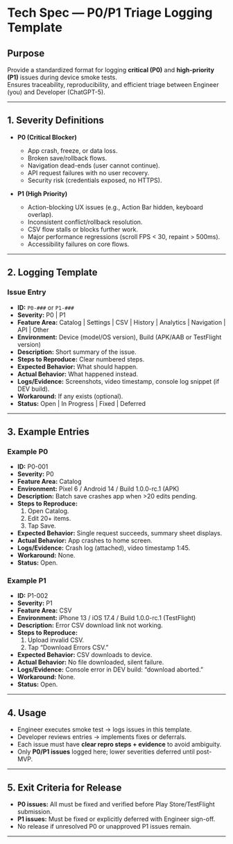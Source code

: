 # Tech Spec — P0/P1 Triage Logging Template

## Purpose
Provide a standardized format for logging **critical (P0)** and **high-priority (P1)** issues during device smoke tests.  
Ensures traceability, reproducibility, and efficient triage between Engineer (you) and Developer (ChatGPT-5).

---

## 1. Severity Definitions
- **P0 (Critical Blocker)**  
  - App crash, freeze, or data loss.  
  - Broken save/rollback flows.  
  - Navigation dead-ends (user cannot continue).  
  - API request failures with no user recovery.  
  - Security risk (credentials exposed, no HTTPS).  

- **P1 (High Priority)**  
  - Action-blocking UX issues (e.g., Action Bar hidden, keyboard overlap).  
  - Inconsistent conflict/rollback resolution.  
  - CSV flow stalls or blocks further work.  
  - Major performance regressions (scroll FPS < 30, repaint > 500ms).  
  - Accessibility failures on core flows.  

---

## 2. Logging Template

### Issue Entry
- **ID:** `P0-###` or `P1-###`  
- **Severity:** P0 | P1  
- **Feature Area:** Catalog | Settings | CSV | History | Analytics | Navigation | API | Other  
- **Environment:** Device (model/OS version), Build (APK/AAB or TestFlight version)  
- **Description:** Short summary of the issue.  
- **Steps to Reproduce:** Clear numbered steps.  
- **Expected Behavior:** What should happen.  
- **Actual Behavior:** What happened instead.  
- **Logs/Evidence:** Screenshots, video timestamp, console log snippet (if DEV build).  
- **Workaround:** If any exists (optional).  
- **Status:** Open | In Progress | Fixed | Deferred  

---

## 3. Example Entries

### Example P0
- **ID:** P0-001  
- **Severity:** P0  
- **Feature Area:** Catalog  
- **Environment:** Pixel 6 / Android 14 / Build 1.0.0-rc.1 (APK)  
- **Description:** Batch save crashes app when >20 edits pending.  
- **Steps to Reproduce:**  
  1. Open Catalog.  
  2. Edit 20+ items.  
  3. Tap Save.  
- **Expected Behavior:** Single request succeeds, summary sheet displays.  
- **Actual Behavior:** App crashes to home screen.  
- **Logs/Evidence:** Crash log (attached), video timestamp 1:45.  
- **Workaround:** None.  
- **Status:** Open.  

### Example P1
- **ID:** P1-002  
- **Severity:** P1  
- **Feature Area:** CSV  
- **Environment:** iPhone 13 / iOS 17.4 / Build 1.0.0-rc.1 (TestFlight)  
- **Description:** Error CSV download link not working.  
- **Steps to Reproduce:**  
  1. Upload invalid CSV.  
  2. Tap “Download Errors CSV.”  
- **Expected Behavior:** CSV downloads to device.  
- **Actual Behavior:** No file downloaded, silent failure.  
- **Logs/Evidence:** Console error in DEV build: “download aborted.”  
- **Workaround:** None.  
- **Status:** Open.  

---

## 4. Usage
- Engineer executes smoke test → logs issues in this template.  
- Developer reviews entries → implements fixes or deferrals.  
- Each issue must have **clear repro steps + evidence** to avoid ambiguity.  
- Only **P0/P1 issues** logged here; lower severities deferred until post-MVP.  

---

## 5. Exit Criteria for Release
- **P0 issues:** All must be fixed and verified before Play Store/TestFlight submission.  
- **P1 issues:** Must be fixed or explicitly deferred with Engineer sign-off.  
- No release if unresolved P0 or unapproved P1 issues remain.  

---
